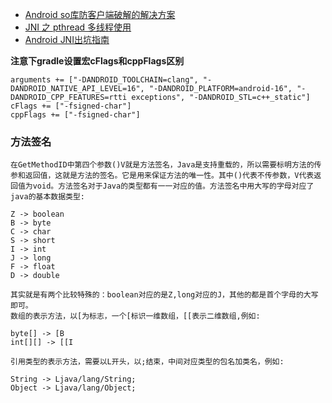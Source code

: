 - [Android so库防客户端破解的解决方案](https://juejin.im/post/5c4082b16fb9a049fa100ab8?utm_source=gold_browser_extension)
- [JNI 之 pthread 多线程使用](https://blog.csdn.net/wanxiaofan/article/details/79152066)
- [Android JNI出坑指南](https://www.itcodemonkey.com/article/1853.html)

**注意下gradle设置宏cFlags和cppFlags区别**
```
arguments += ["-DANDROID_TOOLCHAIN=clang", "-DANDROID_NATIVE_API_LEVEL=16", "-DANDROID_PLATFORM=android-16", "-DANDROID_CPP_FEATURES=rtti exceptions", "-DANDROID_STL=c++_static"]
cFlags += ["-fsigned-char"]
cppFlags += ["-fsigned-char"]
```

### 方法签名
```
在GetMethodID中第四个参数()V就是方法签名，Java是支持重载的，所以需要标明方法的传参和返回值，这就是方法的签名。它是用来保证方法的唯一性。其中()代表不传参数，V代表返回值为void。方法签名对于Java的类型都有一一对应的值。方法签名中用大写的字母对应了java的基本数据类型:

Z -> boolean
B -> byte
C -> char
S -> short
I -> int
J -> long
F -> float
D -> double

其实就是有两个比较特殊的：boolean对应的是Z,long对应的J，其他的都是首个字母的大写即可。
数组的表示方法，以[为标志，一个[标识一维数组，[[表示二维数组,例如:

byte[] -> [B
int[][] -> [[I

引用类型的表示方法，需要以L开头，以;结束，中间对应类型的包名加类名，例如:

String -> Ljava/lang/String;
Object -> Ljava/lang/Object;
```